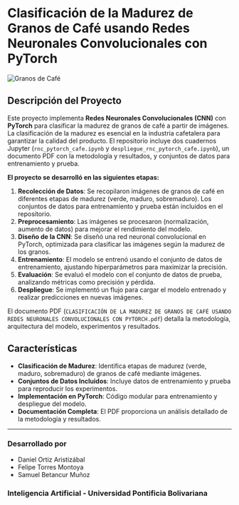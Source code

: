 # Clasificación de la Madurez de Granos de Café usando Redes Neuronales Convolucionales con PyTorch

![Granos de Café](https://www.ocu.org/-/media/ocu/seo/alimentaci%C3%B3n/caf%C3%A9/cafe-vamos-al-grano%201.jpg?la=es-es&rev=ebbf57dd-7b6d-4bf9-8422-8eee2ab73acc&h=338&w=600&hash=0853E5BAD2B7F51DEAB856211D5E1A78&mw=960)

## Descripción del Proyecto

Este proyecto implementa **Redes Neuronales Convolucionales (CNN)** con **PyTorch** para clasificar la madurez de granos de café a partir de imágenes. La clasificación de la madurez es esencial en la industria cafetalera para garantizar la calidad del producto. El repositorio incluye dos cuadernos Jupyter (`rnc_pytorch_cafe.ipynb` y `despliegue_rnc_pytorch_cafe.ipynb`), un documento PDF con la metodología y resultados, y conjuntos de datos para entrenamiento y prueba.

**El proyecto se desarrolló en las siguientes etapas:**

1. **Recolección de Datos**: Se recopilaron imágenes de granos de café en diferentes etapas de madurez (verde, maduro, sobremaduro). Los conjuntos de datos para entrenamiento y prueba están incluidos en el repositorio.
2. **Preprocesamiento**: Las imágenes se procesaron (normalización, aumento de datos) para mejorar el rendimiento del modelo.
3. **Diseño de la CNN**: Se diseñó una red neuronal convolucional en PyTorch, optimizada para clasificar las imágenes según la madurez de los granos.
4. **Entrenamiento**: El modelo se entrenó usando el conjunto de datos de entrenamiento, ajustando hiperparámetros para maximizar la precisión.
5. **Evaluación**: Se evaluó el modelo con el conjunto de datos de prueba, analizando métricas como precisión y pérdida.
6. **Despliegue**: Se implementó un flujo para cargar el modelo entrenado y realizar predicciones en nuevas imágenes.

El documento PDF (`CLASIFICACIÓN DE LA MADUREZ DE GRANOS DE CAFÉ USANDO REDES NEURONALES CONVOLUCIONALES CON PYTORCH.pdf`) detalla la metodología, arquitectura del modelo, experimentos y resultados.

## Características

- **Clasificación de Madurez**: Identifica etapas de madurez (verde, maduro, sobremaduro) de granos de café mediante imágenes.
- **Conjuntos de Datos Incluidos**: Incluye datos de entrenamiento y prueba para reproducir los experimentos.
- **Implementación en PyTorch**: Código modular para entrenamiento y despliegue del modelo.
- **Documentación Completa**: El PDF proporciona un análisis detallado de la metodología y resultados.

---

### Desarrollado por
- Daniel Ortiz Aristizábal
- Felipe Torres Montoya
- Samuel Betancur Muñoz
### Inteligencia Artificial - Universidad Pontificia Bolivariana
